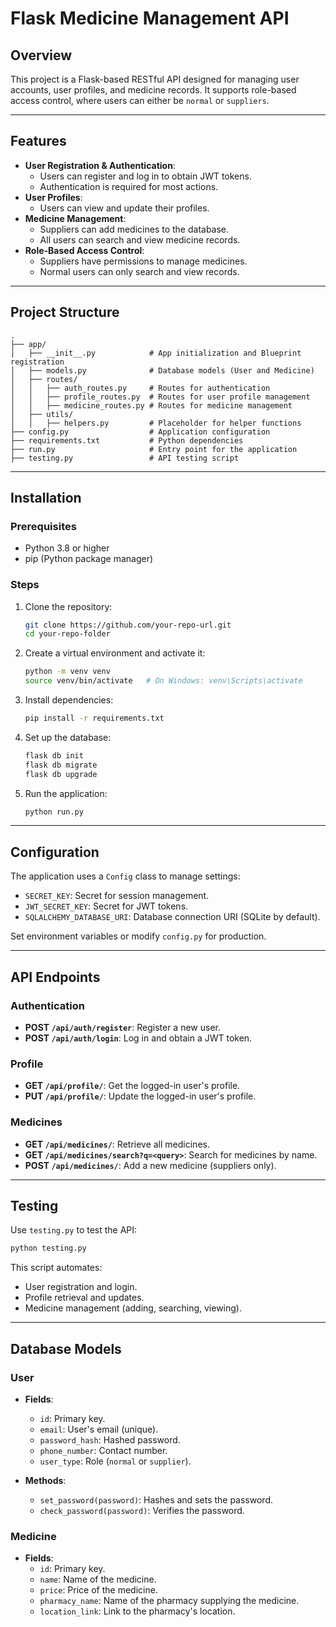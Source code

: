 
# Flask Medicine Management API

## Overview
This project is a Flask-based RESTful API designed for managing user accounts, user profiles, and medicine records. It supports role-based access control, where users can either be `normal` or `suppliers`.

---

## Features
- **User Registration & Authentication**:
  - Users can register and log in to obtain JWT tokens.
  - Authentication is required for most actions.
- **User Profiles**:
  - Users can view and update their profiles.
- **Medicine Management**:
  - Suppliers can add medicines to the database.
  - All users can search and view medicine records.
- **Role-Based Access Control**:
  - Suppliers have permissions to manage medicines.
  - Normal users can only search and view records.

---

## Project Structure

```
.
├── app/
│   ├── __init__.py            # App initialization and Blueprint registration
│   ├── models.py              # Database models (User and Medicine)
│   ├── routes/
│   │   ├── auth_routes.py     # Routes for authentication
│   │   ├── profile_routes.py  # Routes for user profile management
│   │   ├── medicine_routes.py # Routes for medicine management
│   ├── utils/
│   │   ├── helpers.py         # Placeholder for helper functions
├── config.py                  # Application configuration
├── requirements.txt           # Python dependencies
├── run.py                     # Entry point for the application
├── testing.py                 # API testing script
```

---

## Installation

### Prerequisites
- Python 3.8 or higher
- pip (Python package manager)

### Steps
1. Clone the repository:
   ```bash
   git clone https://github.com/your-repo-url.git
   cd your-repo-folder
   ```

2. Create a virtual environment and activate it:
   ```bash
   python -m venv venv
   source venv/bin/activate   # On Windows: venv\Scripts\activate
   ```

3. Install dependencies:
   ```bash
   pip install -r requirements.txt
   ```

4. Set up the database:
   ```bash
   flask db init
   flask db migrate
   flask db upgrade
   ```

5. Run the application:
   ```bash
   python run.py
   ```

---

## Configuration
The application uses a `Config` class to manage settings:
- `SECRET_KEY`: Secret for session management.
- `JWT_SECRET_KEY`: Secret for JWT tokens.
- `SQLALCHEMY_DATABASE_URI`: Database connection URI (SQLite by default).

Set environment variables or modify `config.py` for production.

---

## API Endpoints

### Authentication
- **POST `/api/auth/register`**: Register a new user.
- **POST `/api/auth/login`**: Log in and obtain a JWT token.

### Profile
- **GET `/api/profile/`**: Get the logged-in user's profile.
- **PUT `/api/profile/`**: Update the logged-in user's profile.

### Medicines
- **GET `/api/medicines/`**: Retrieve all medicines.
- **GET `/api/medicines/search?q=<query>`**: Search for medicines by name.
- **POST `/api/medicines/`**: Add a new medicine (suppliers only).

---

## Testing
Use `testing.py` to test the API:
```bash
python testing.py
```
This script automates:
- User registration and login.
- Profile retrieval and updates.
- Medicine management (adding, searching, viewing).

---

## Database Models

### User
- **Fields**:
  - `id`: Primary key.
  - `email`: User's email (unique).
  - `password_hash`: Hashed password.
  - `phone_number`: Contact number.
  - `user_type`: Role (`normal` or `supplier`).

- **Methods**:
  - `set_password(password)`: Hashes and sets the password.
  - `check_password(password)`: Verifies the password.

### Medicine
- **Fields**:
  - `id`: Primary key.
  - `name`: Name of the medicine.
  - `price`: Price of the medicine.
  - `pharmacy_name`: Name of the pharmacy supplying the medicine.
  - `location_link`: Link to the pharmacy's location.

